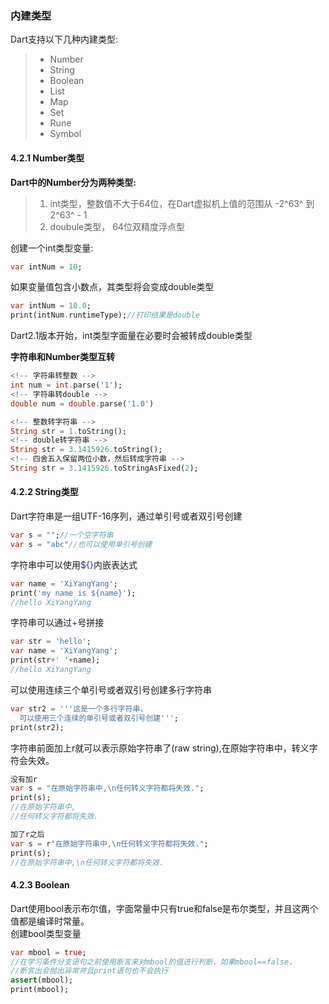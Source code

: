 ### 内建类型
Dart支持以下几种内建类型:
> + Number
> + String
> + Boolean
> + List
> + Map
> + Set
> + Rune
> + Symbol

#### 4.2.1 Number类型

**Dart中的Number分为两种类型:**  
> 1. int类型，整数值不大于64位，在Dart虚拟机上值的范围从 -2^63^ 到 2^63^ - 1
> 2. doubule类型， 64位双精度浮点型

创建一个int类型变量:  

```dart
var intNum = 10;
```
如果变量值包含小数点，其类型将会变成double类型
```dart
var intNum = 10.0;
print(intNum.runtimeType);//打印结果是double
```
Dart2.1版本开始，int类型字面量在必要时会被转成double类型  

**字符串和Number类型互转**
```dart
<!-- 字符串转整数 -->
int num = int.parse('1');
<!-- 字符串转double -->
double num = double.parse('1.0')

<!-- 整数转字符串 -->
String str = 1.toString();
<!-- double转字符串 -->
String str = 3.1415926.toString();
<!-- 四舍五入保留两位小数，然后转成字符串 -->
String str = 3.1415926.toStringAsFixed(2);
```
#### 4.2.2 String类型
Dart字符串是一组UTF-16序列，通过单引号或者双引号创建
```dart
var s = "";//一个空字符串
var s = "abc"//也可以使用单引号创建
```
字符串中可以使用<font color=#2222cc>${}</font>内嵌表达式
```dart
var name = 'XiYangYang';
print('my name is ${name}');
//hello XiYangYang
```
字符串可以通过<font color=#2222cc>+</font>号拼接
```dart
var str = 'hello';
var name = 'XiYangYang';
print(str+' '+name);
//hello XiYangYang
```
可以使用连续三个单引号或者双引号创建多行字符串  
```dart
var str2 = '''这是一个多行字符串，
  可以使用三个连续的单引号或者双引号创建''';
print(str2);
```
字符串前面加上r就可以表示原始字符串了(raw string),在原始字符串中，转义字符会失效。
```dart
没有加r
var s = "在原始字符串中,\n任何转义字符都将失效.";
print(s);
//在原始字符串中,
//任何转义字符都将失效.

加了r之后
var s = r"在原始字符串中,\n任何转义字符都将失效.";
print(s);
//在原始字符串中,\n任何转义字符都将失效.
```

#### 4.2.3 Boolean
Dart使用bool表示布尔值，字面常量中只有true和false是布尔类型，并且这两个值都是编译时常量。  
创建bool类型变量
```dart
var mbool = true;
//在学习条件分支语句之前使用断言来对mbool的值进行判断，如果mbool==false，
//断言出会抛出异常并且print语句也不会执行
assert(mbool);
print(mbool);
```